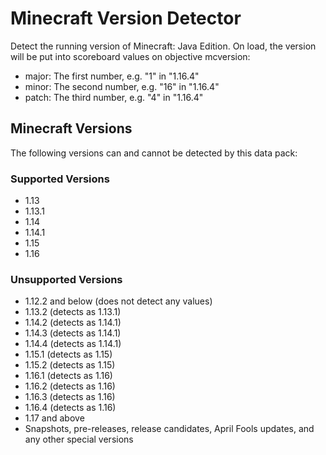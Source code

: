 # Minecraft Version Detector

Detect the running version of Minecraft: Java Edition. On load, the version will be put into scoreboard values on objective mcversion:
- major: The first number, e.g. "1" in "1.16.4"
- minor: The second number, e.g. "16" in "1.16.4"
- patch: The third number, e.g. "4" in "1.16.4"

## Minecraft Versions

The following versions can and cannot be detected by this data pack:

### Supported Versions

- 1.13
- 1.13.1
- 1.14
- 1.14.1
- 1.15
- 1.16

### Unsupported Versions

- 1.12.2 and below (does not detect any values)
- 1.13.2 (detects as 1.13.1)
- 1.14.2 (detects as 1.14.1)
- 1.14.3 (detects as 1.14.1)
- 1.14.4 (detects as 1.14.1)
- 1.15.1 (detects as 1.15)
- 1.15.2 (detects as 1.15)
- 1.16.1 (detects as 1.16)
- 1.16.2 (detects as 1.16)
- 1.16.3 (detects as 1.16)
- 1.16.4 (detects as 1.16)
- 1.17 and above
- Snapshots, pre-releases, release candidates, April Fools updates, and any other special versions
